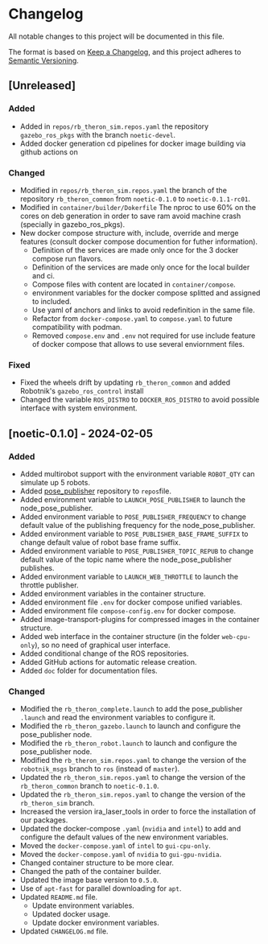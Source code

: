 # Changelog

All notable changes to this project will be documented in this file.

The format is based on [Keep a Changelog](https://keepachangelog.com/en/1.0.0/),
and this project adheres to [Semantic Versioning](https://semver.org/spec/v2.0.0.html).


## [Unreleased]

### Added
- Added in `repos/rb_theron_sim.repos.yaml` the repository `gazebo_ros_pkgs` with the branch `noetic-devel`.
- Added docker generation cd pipelines for docker image building via github actions on 


### Changed
- Modified in `repos/rb_theron_sim.repos.yaml` the branch of the repository `rb_theron_common` from `noetic-0.1.0` to `noetic-0.1.1-rc01`.
- Modified in `container/builder/Dokerfile` The nproc to use 60% on the cores on deb generation in order to save ram avoid machine crash (specially in gazebo_ros_pkgs).
- New docker compose structure with, include, override and merge features (consult docker compose documention for futher information). 
  - Definition of the services are made only once for the 3 docker compose run flavors.
  - Definition of the services are made only once for the local builder and ci.
  - Compose files with content are located in `container/compose`.
  - environment variables for the docker compose splitted and assigned to included.
  - Use yaml of anchors and links to avoid redefinition in the same file.
  - Refactor from `docker-compose.yaml` to `compose.yaml` to future compatibility with podman.
  - Removed `compose.env` and `.env` not required for use include feature of docker compose that allows to use several enviornment files.

### Fixed
- Fixed the wheels drift by updating `rb_theron_common` and added Robotnik's `gazebo_ros_control` install
- Changed the variable `ROS_DISTRO` to `DOCKER_ROS_DISTRO` to avoid possible interface with system environment.

## [noetic-0.1.0] - 2024-02-05

### Added
- Added multirobot support with the environment variable `ROBOT_QTY` can simulate up 5 robots.
- Added [pose_publisher](https://github.com/RobotnikAutomation/pose_publisher) repository to `repos`file.
- Added environment variable to `LAUNCH_POSE_PUBLISHER` to launch the node_pose_publisher. 
- Added environment variable to `POSE_PUBLISHER_FREQUENCY` to change default value of the publishing frequency for the node_pose_publisher.
- Added environment variable to `POSE_PUBLISHER_BASE_FRAME_SUFFIX` to change default value of robot base frame suffix.
- Added environment variable to `POSE_PUBLISHER_TOPIC_REPUB` to change default value of the topic name where the node_pose_publisher publishes.
- Added environment variable to `LAUNCH_WEB_THROTTLE` to launch the throttle publisher.
- Added environment variables in the container structure.
- Added environment file `.env` for  docker compose unified variables.
- Added environment file `compose-config.env` for docker compose.
- Added image-transport-plugins for compressed images in the container structure.
- Added web interface in the container structure (in the folder `web-cpu-only`), so no need of graphical user interface.
- Added conditional change of the ROS repositories.
- Added GitHub actions for automatic release creation.
- Added `doc` folder for documentation files.

### Changed
- Modified the `rb_theron_complete.launch` to add the pose_publisher `.launch` and read the environment variables to configure it.
- Modified the `rb_theron_gazebo.launch` to launch and configure the pose_publisher node.
- Modified the `rb_theron_robot.launch` to launch and configure the pose_publisher node.
- Modified the `rb_theron_sim.repos.yaml` to change the version of the `robotnik_msgs` branch to `ros` (instead of `master`).
- Updated the `rb_theron_sim.repos.yaml` to change the version of the `rb_theron_common` branch to `noetic-0.1.0`.
- Updated the `rb_theron_sim.repos.yaml` to change the version of the `rb_theron_sim` branch.
- Increased the version ira_laser_tools in order to force the installation of our packages.
- Updated the docker-compose `.yaml` (`nvidia` and `intel`) to add and configure the default values of the new environment variables.
- Moved the `docker-compose.yaml` of `intel` to `gui-cpu-only`.
- Moved the `docker-compose.yaml` of `nvidia` to `gui-gpu-nvidia`.
- Changed container structure to be more clear.
- Changed the path of the container builder.
- Updated the image base version to `0.5.0`.
- Use of `apt-fast` for parallel downloading for `apt`.
- Updated `README.md` file.
  - Update environment variables.
  - Updated docker usage.
  - Update docker environment variables.
- Updated `CHANGELOG.md` file.